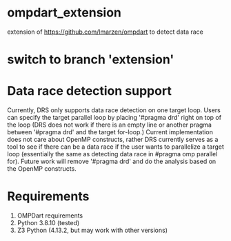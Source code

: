 # ompdart_extension
extension of https://github.com/lmarzen/ompdart to detect data race

# switch to branch 'extension'

# Data race detection support
Currently, DRS only supports data race detection on one target loop.
Users can specify the target parallel loop by placing '#pragma drd' right on top of the loop 
(DRS does not work if there is an empty line or another pragma between '#pragma drd' and the target for-loop.)
Current implementation does not care about OpenMP constructs, rather DRS currently serves as a tool to see if
there can be a data race if the user wants to parallelize a target loop (essentially the same as detecting data race in #pragma omp parallel for).
Future work will remove '#pragma drd' and do the analysis based on the OpenMP constructs.



# Requirements
1. OMPDart requirements
2. Python 3.8.10 (tested)
3. Z3 Python (4.13.2, but may work with other versions)


 
